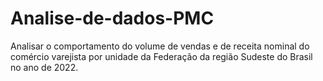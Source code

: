 # Analise-de-dados-PMC
Analisar o comportamento do volume de vendas e de receita nominal do comércio varejista por unidade da Federação da região Sudeste do Brasil no ano de 2022.
